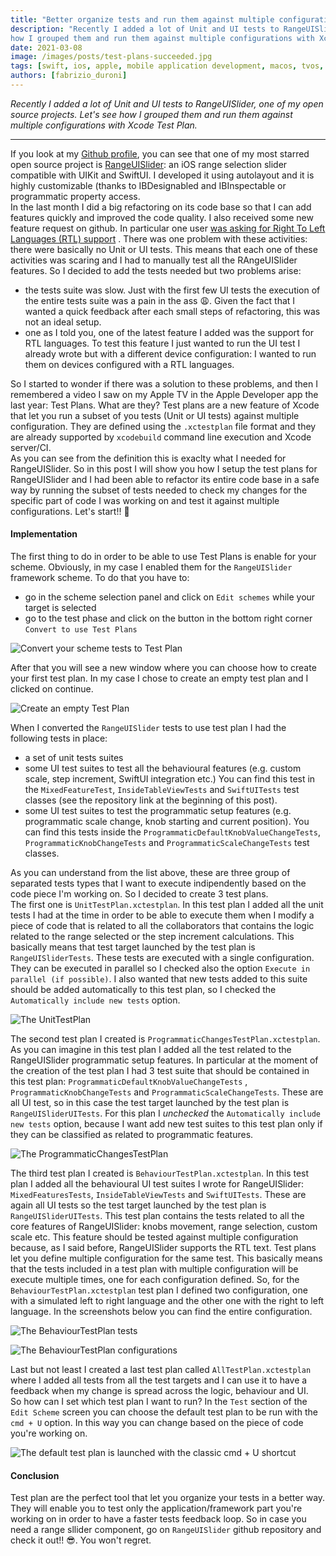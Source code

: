 ```yaml
---
title: "Better organize tests and run them against multiple configuration with Xcode Test Plan"
description: "Recently I added a lot of Unit and UI tests to RangeUISlider, one of my open source projects. Let's see
how I grouped them and run them against multiple configurations with Xcode Test Plan."
date: 2021-03-08 
image: /images/posts/test-plans-succeeded.jpg
tags: [swift, ios, apple, mobile application development, macos, tvos, watchos]
authors: [fabrizio_duroni]
---
```


*Recently I added a lot of Unit and UI tests to RangeUISlider, one of my open source projects. Let's see how I grouped 
them and run them against multiple configurations with Xcode Test Plan.*

---

If you look at my [Github profile](https://github.com/chicio "fabrizio duroni github profile"), you can see that one of
my most starred open source project is [RangeUISlider](https://github.com/chicio/RangeUISlider "rangeslider ios"): an
iOS range selection slider compatible with UIKit and SwiftUI. I developed it using autolayout and it is highly
customizable (thanks to IBDesignabled and IBInspectable or programmatic property access.  
In the last month I did a big refactoring on its code base so that I can add features quickly and improved the code
quality. I also received some new feature request on github. In particular one
user [was asking for Right To Left Languages (RTL) support](https://en.wikipedia.org/wiki/Right-to-left "right to left language")
. There was one problem with these activities: there were basically no Unit or UI tests. This means that each one of
these activities was scaring and I had to manually test all the RAngeUISlider features. So I decided to add the tests
needed but two problems arise:

- the tests suite was slow. Just with the first few UI tests the execution of the entire tests suite was a pain in the
  ass :weary:. Given the fact that I wanted a quick feedback after each small steps of refactoring, this was not an
  ideal setup.
- one as I told you, one of the latest feature I added was the support for RTL languages. To test this feature I just
  wanted to run the UI test I already wrote but with a different device configuration: I wanted to run them on devices
  configured with a RTL languages.

So I started to wonder if there was a solution to these problems, and then I remembered a video I saw on my Apple TV in
the Apple Developer app the last year: Test Plans. What are they? Test plans are a new feature of Xcode that let you run
a subset of you tests (Unit or UI tests) against multiple configuration. They are defined using the `.xctestplan` file
format and they are already supported by `xcodebuild` command line execution and Xcode server/CI.  
As you can see from the definition this is exaclty what I needed for RangeUISlider. So in this post I will show you how
I setup the test plans for RangeUISlider and I had been able to refactor its entire code base in a safe way by running
the subset of tests needed to check my changes for the specific part of code I was working on and test it against
multiple configurations. Let's start!! :rocket:

#### Implementation

The first thing to do in order to be able to use Test Plans is enable for your scheme. Obviously, in my case I enabled
them for the `RangeUISlider` framework scheme. To do that you have to:

* go in the scheme selection panel and click on `Edit schemes` while your target is selected
* go to the test phase and click on the button in the bottom right corner `Convert to use Test Plans`

![Convert your scheme tests to Test Plan](/images/posts/test-plans-button.jpg)

After that you will see a new window where you can choose how to create your first test plan. In my case I chose to
create an empty test plan and I clicked on continue.

![Create an empty Test Plan](/images/posts/test-plans-choose.jpg)

When I converted the `RangeUISlider` tests to use test plan I had the following tests in place:

* a set of unit tests suites
* some UI test suites to test all the behavioural features (e.g. custom scale, step increment, SwiftUI integration etc.)
  You can find this test in the `MixedFeatureTest`, `InsideTableViewTests` and `SwiftUITests` test classes (see the
  repository link at the beginning of this post).
* some UI test suites to test the programmatic setup features (e.g. programmatic scale change, knob starting and current
  position). You can find this tests inside the `ProgrammaticDefaultKnobValueChangeTests`, `ProgrammaticKnobChangeTests`
  and `ProgrammaticScaleChangeTests` test classes.

As you can understand from the list above, these are three group of separated tests types that I want to execute
indipendently based on the code piece I'm working on. So I decided to create 3 test plans.  
The first one is `UnitTestPlan.xctestplan`. In this test plan I added all the unit tests I had at the time in order to
be able to execute them when I modify a piece of code that is related to all the collaborators that contains the logic
related to the range selected or the step increment calculations. This basically means that test target launched by the
test plan is `RangeUISliderTests`. These tests are executed with a single configuration. They can be executed in
parallel so I checked also the option `Execute in parallel (if possible)`. I also wanted that new tests added to this
suite should be added automatically to this test plan, so I checked the `Automatically include new tests` option.

![The UnitTestPlan](/images/posts/test-plan-unit.jpg)

The second test plan I created is `ProgrammaticChangesTestPlan.xctestplan`. As you can imagine in this test plan I added
all the test related to the RangeUISlider programmatic setup features. In particular at the moment of the creation of
the test plan I had 3 test suite that should be contained in this test plan: `ProgrammaticDefaultKnobValueChangeTests`
, `ProgrammaticKnobChangeTests` and `ProgrammaticScaleChangeTests`. These are all UI test, so in this case the test
target launched by the test plan is `RangeUISliderUITests`. For this plan I *unchecked*
the `Automatically include new tests` option, because I want add new test suites to this test plan only if they can be
classified as related to programmatic features.

![The ProgrammaticChangesTestPlan](/images/posts/test-plan-programmatic.jpg)

The third test plan I created is `BehaviourTestPlan.xctestplan`. In this test plan I added all the behavioural UI test
suites I wrote for RangeUISlider: `MixedFeaturesTests`, `InsideTableViewTests` and `SwiftUITests`. These are again all
UI tests so the test target launched by the test plan is `RangeUISliderUITests`. This test plan contains the tests
related to all the core features of RangeUISlider: knobs movement, range selection, custom scale etc. This feature
should be tested against multiple configuration because, as I said before, RangeUISlider supports the RTL text. Test
plans let you define multiple configuration for the same test. This basically means that the tests included in a test
plan with multiple configuration will be execute multiple times, one for each configuration defined. So, for
the `BehaviourTestPlan.xctestplan` test plan I defined two configuration, one with a simulated left to right language
and the other one with the right to left language. In the screenshots below you can find the entire configuration.

![The BehaviourTestPlan tests](/images/posts/test-plan-behaviour-tests.jpg)

![The BehaviourTestPlan configurations](/images/posts/test-plan-behaviour-configuration.jpg)

Last but not least I created a last test plan called `AllTestPlan.xctestplan` where I added all tests from all the test
targets and I can use it to have a feedback when my change is spread across the logic, behaviour and UI.  
So how can I set which test plan I want to run? In the `Test` section of the `Edit Scheme` screen you can choose the
default test plan to be run with the `cmd + U` option. In this way you can change based on the piece of code you're
working on.

![The default test plan is launched with the classic cmd + U shortcut](/images/posts/test-plan-set-default.jpg)

#### Conclusion

Test plan are the perfect tool that let you organize your tests in a better way. They will enable you to test only the
application/framework part you're working on in order to have a faster tests feedback loop. So in case you need a range
sllider component, go on `RangeUISlider` github repository and check it out!! :sunglasses:. You won't regret. 
